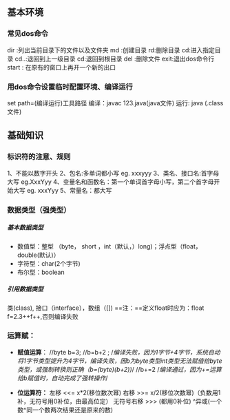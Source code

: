 ##  基本环境
###  常见dos命令
dir :列出当前目录下的文件以及文件夹
md :创建目录
rd:删除目录
cd:进入指定目录
cd..:退回到上一级目录
cd\:退回到根目录
del :删除文件
exit:退出dos命令行
start : 在原有的窗口上再开一个新的出口
### 用dos命令设置临时配置环境、编译运行
set path=(编译运行)工具路径
编译：javac 123.java(java文件)
运行: java (.class文件)
## 基础知识
### 标识符的注意、规则
1、不能以数字开头
2、包名:多单词都小写 eg. xxxyyy
3、类名、接口名:首字母大写 eg.XxxYyy
4、变量名和函数名：第一个单词首字母小写，第二个首字母开始大写 eg. xxxYyy
5、常量名：都大写
### 数据类型（强类型）
##### 基本数据类型
- 数值型：整型 （byte， short ，int（默认，）long)；浮点型（float，  double(默认)）
- 字符型：char(2个字节)
- 布尔型：boolean
##### 引用数据类型
类(class), 接口（interface），数组（[])
==注：==定义float时应为：float f=2.3++f++,否则编译失败
### 运算赋：
- **赋值运算**：
//byte b=3;
//b=b+2 ;
/*编译失败，因为1字节+4字节，系统自动将1字节类型提升为4字节，编译失败，因b为byte类型int类型无法赋值给byte类型，或强制转换则正确（b=(byte)(b+2))*/
//b+=2
 /*编译通过，因为+=运算给b赋值时，自动完成了强转操作*/

- **位运算符：**
左移 <<= x*2(移位数次幂)
右移 >>= x/2(移位次数幂)（负数用1补，无符号用0补位，由最高位定）
无符号右移 >>> (都用0补位)
^异或(一个数^同一个数两次结果还是原来的数)



